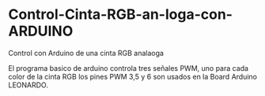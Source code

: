 Control-Cinta-RGB-an-loga-con-ARDUINO
=====================================

Control con Arduino de una cinta RGB analaoga

El programa basico de arduino controla tres señales PWM, uno para cada color de la cinta RGB
los pines PWM 3,5 y 6  son usados en la Board Arduino LEONARDO.

